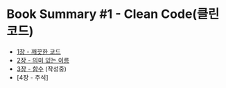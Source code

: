 # Book Summary #1 - Clean Code(클린 코드)

- [1장 - 깨끗한 코드](https://github.com/GoToGuy91/book-summary-clean-code/blob/main/Chapter%2001.md)
- [2장 - 의미 있는 이름](https://github.com/GoToGuy91/book-summary-clean-code/blob/main/Chapter%2002.md)
- [3장 - 함수](https://github.com/GoToGuy91/book-summary-clean-code/blob/main/Chapter%2003.md) (작성중)
- [4장 - 주석]<!--(https://github.com/GoToGuy91/book-summary-clean-code/blob/main/Chapter%2004.md)-->
